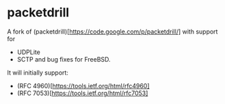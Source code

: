 # packetdrill
A fork of (packetdrill)[https://code.google.com/p/packetdrill/] with support for
* UDPLite
* SCTP
and bug fixes for FreeBSD.

It will initially support:
* (RFC 4960)[https://tools.ietf.org/html/rfc4960]
* (RFC 7053)[https://tools.ietf.org/html/rfc7053]
